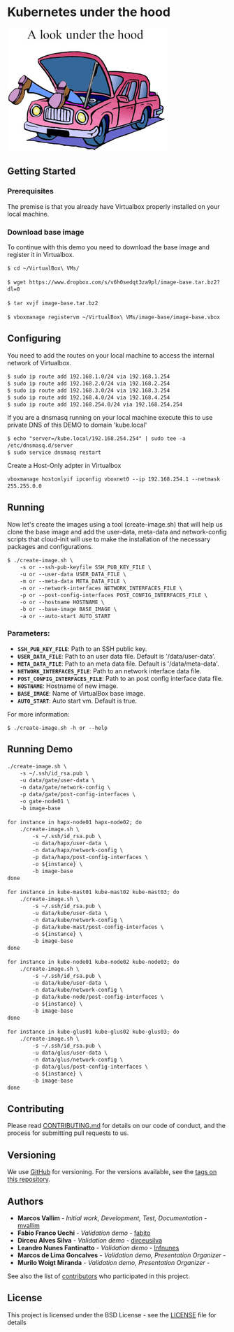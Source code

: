 # Kubernetes under the hood
![](under-the-hood.jpg)

## Getting Started

### Prerequisites
The premise is that you already have Virtualbox properly installed on your local machine.

### Download base image
To continue with this demo you need to download the base image and register it in Virtualbox.

```
$ cd ~/VirtualBox\ VMs/

$ wget https://www.dropbox.com/s/v6h0sedqt3za9pl/image-base.tar.bz2?dl=0

$ tar xvjf image-base.tar.bz2

$ vboxmanage registervm ~/VirtualBox\ VMs/image-base/image-base.vbox
```

## Configuring

You need to add the routes on your local machine to access the internal network of Virtualbox.

```
$ sudo ip route add 192.168.1.0/24 via 192.168.1.254
$ sudo ip route add 192.168.2.0/24 via 192.168.2.254
$ sudo ip route add 192.168.3.0/24 via 192.168.3.254
$ sudo ip route add 192.168.4.0/24 via 192.168.4.254
$ sudo ip route add 192.168.254.0/24 via 192.168.254.254
```

If you are a dnsmasq running on your local machine execute this to use private DNS of this DEMO to domain 'kube.local'

```
$ echo "server=/kube.local/192.168.254.254" | sudo tee -a /etc/dnsmasq.d/server
$ sudo service dnsmasq restart
```

Create a Host-Only adpter in Virtualbox

```
vboxmanage hostonlyif ipconfig vboxnet0 --ip 192.168.254.1 --netmask 255.255.0.0
```

## Running

Now let's create the images using a tool (create-image.sh) that will help us clone the base image and add the user-data, meta-data and network-config scripts that cloud-init will use to make the installation of the necessary packages and configurations.

```
$ ./create-image.sh \
    -s or --ssh-pub-keyfile SSH_PUB_KEY_FILE \
    -u or --user-data USER_DATA_FILE \
    -m or --meta-data META_DATA_FILE \
    -n or --network-interfaces NETWORK_INTERFACES_FILE \
    -p or --post-config-interfaces POST_CONFIG_INTERFACES_FILE \
    -o or --hostname HOSTNAME \
    -b or --base-image BASE_IMAGE \
    -a or --auto-start AUTO_START
```

### Parameters:
* __`SSH_PUB_KEY_FILE`__: Path to an SSH public key.
* __`USER_DATA_FILE`__: Path to an user data file. Default is '/data/user-data'.
* __`META_DATA_FILE`__: Path to an meta data file. Default is '/data/meta-data'.
* __`NETWORK_INTERFACES_FILE`__: Path to an network interface data file.
* __`POST_CONFIG_INTERFACES_FILE`__: Path to an post config interface data file.
* __`HOSTNAME`__: Hostname of new image.
* __`BASE_IMAGE`__: Name of VirtualBox base image.
* __`AUTO_START`__: Auto start vm. Default is true.

For more information:
```
$ ./create-image.sh -h or --help
```

## Running Demo

```
./create-image.sh \
    -s ~/.ssh/id_rsa.pub \
    -u data/gate/user-data \
    -n data/gate/network-config \
    -p data/gate/post-config-interfaces \
    -o gate-node01 \
    -b image-base

for instance in hapx-node01 hapx-node02; do
    ./create-image.sh \
        -s ~/.ssh/id_rsa.pub \
        -u data/hapx/user-data \
        -n data/hapx/network-config \
        -p data/hapx/post-config-interfaces \
        -o ${instance} \
        -b image-base
done

for instance in kube-mast01 kube-mast02 kube-mast03; do
    ./create-image.sh \
        -s ~/.ssh/id_rsa.pub \
        -u data/kube/user-data \
        -n data/kube/network-config \
        -p data/kube-mast/post-config-interfaces \
        -o ${instance} \
        -b image-base
done

for instance in kube-node01 kube-node02 kube-node03; do
    ./create-image.sh \
        -s ~/.ssh/id_rsa.pub \
        -u data/kube/user-data \
        -n data/kube/network-config \
        -p data/kube-node/post-config-interfaces \
        -o ${instance} \
        -b image-base
done

for instance in kube-glus01 kube-glus02 kube-glus03; do
    ./create-image.sh \
        -s ~/.ssh/id_rsa.pub \
        -u data/glus/user-data \
        -n data/glus/network-config \
        -p data/glus/post-config-interfaces \
        -o ${instance} \
        -b image-base
done
```

## Contributing

Please read [CONTRIBUTING.md](CONTRIBUTING.md) for details on our code of conduct, and the process for submitting pull requests to us.

## Versioning

We use [GitHub](https://github.com/mvallim/kubernetes-under-the-hood) for versioning. For the versions available, see the [tags on this repository](https://github.com/mvallim/kubernetes-under-the-hood/tags). 

## Authors

* **Marcos Vallim** - *Initial work, Development, Test, Documentation* - [mvallim](https://github.com/mvallim)
* **Fabio Franco Uechi** - *Validation demo* - [fabito](https://github.com/fabito)
* **Dirceu Alves Silva** - *Validation demo* - [dirceusilva](https://github.com/dirceuSilva)
* **Leandro Nunes Fantinatto** - *Validation demo* - [lnfnunes](https://github.com/lnfnunes)
* **Marcos de Lima Goncalves** - *Validation demo, Presentation Organizer* - []()
* **Murilo Woigt Miranda** - *Validation demo, Presentation Organizer* - []()

See also the list of [contributors](CONTRIBUTORS.txt) who participated in this project.

## License

This project is licensed under the BSD License - see the [LICENSE](LICENSE) file for details
